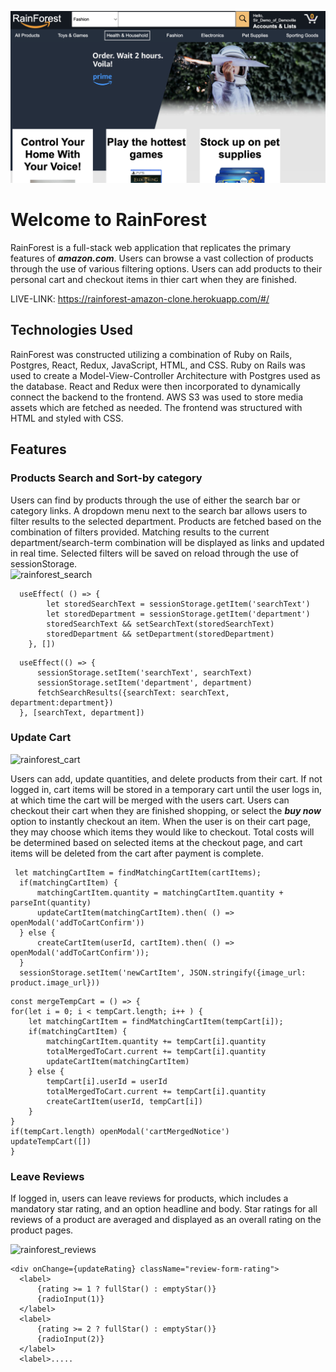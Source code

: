 ![alt text](https://github.com/Domingo-creator/RainForest/blob/master/app/assets/images/main_page_screenshot.png) 

# Welcome to RainForest
RainForest is a full-stack web application that replicates the primary features of **_amazon.com_**.  Users can browse a vast collection of products through the use of various filtering options. Users can add products to their personal cart and checkout items in thier cart when they are finished.  

LIVE-LINK: https://rainforest-amazon-clone.herokuapp.com/#/


## Technologies Used
RainForest was constructed utilizing a combination of Ruby on Rails, Postgres, React, Redux, JavaScript, HTML, and CSS. Ruby on Rails was used to create a Model-View-Controller Architecture with Postgres used as the database. React and Redux were then incorporated to dynamically connect the backend to the frontend. AWS S3 was used to store media assets which are fetched as needed. The frontend was structured with HTML and styled with CSS.


## Features
### Products Search and Sort-by category
Users can find by products through the use of either the search bar or category links. A dropdown menu next to the search bar allows users to filter results to the selected department. Products are fetched based on the combination of filters provided. Matching results to the current department/search-term combination will be displayed as links and updated in real time.  Selected filters will be saved on reload through the use of sessionStorage.  
![rainforest_search](https://user-images.githubusercontent.com/59151493/166298514-37f8a4fb-4f52-4fe7-8722-4bba67765f78.gif)

```
  useEffect( () => {
        let storedSearchText = sessionStorage.getItem('searchText')
        let storedDepartment = sessionStorage.getItem('department')
        storedSearchText && setSearchText(storedSearchText)
        storedDepartment && setDepartment(storedDepartment)
    }, [])
```
```
  useEffect(() => {
      sessionStorage.setItem('searchText', searchText)
      sessionStorage.setItem('department', department)
      fetchSearchResults({searchText: searchText, department:department})
  }, [searchText, department])

```

### Update Cart

![rainforest_cart](https://user-images.githubusercontent.com/59151493/166296492-e360ccc0-8ba5-498e-bb46-9b91b0da614f.gif)

Users can add, update quantities, and delete products from their cart.  If not logged in, cart items will be stored in a temporary cart until the user logs in, at which time the cart will be merged with the users cart.  Users can checkout their cart when they are finished shopping, or select the **_buy now_** option to instantly checkout an item.  When the user is on their cart page, they may choose which items they would like to checkout.  Total costs will be determined based on selected items at the checkout page, and cart items will be deleted from the cart after payment is complete.

```
 let matchingCartItem = findMatchingCartItem(cartItems);
  if(matchingCartItem) {
      matchingCartItem.quantity = matchingCartItem.quantity + parseInt(quantity)
      updateCartItem(matchingCartItem).then( () => openModal('addToCartConfirm'))
  } else {
      createCartItem(userId, cartItem).then( () => openModal('addToCartConfirm'));
  }
  sessionStorage.setItem('newCartItem', JSON.stringify({image_url: product.image_url}))
```

```
const mergeTempCart = () => {
for(let i = 0; i < tempCart.length; i++ ) {
    let matchingCartItem = findMatchingCartItem(tempCart[i]);
    if(matchingCartItem) {
        matchingCartItem.quantity += tempCart[i].quantity
        totalMergedToCart.current += tempCart[i].quantity
        updateCartItem(matchingCartItem)
    } else {
        tempCart[i].userId = userId
        totalMergedToCart.current += tempCart[i].quantity
        createCartItem(userId, tempCart[i])
    }
}
if(tempCart.length) openModal('cartMergedNotice')
updateTempCart([])
}
```

### Leave Reviews
If logged in, users can leave reviews for products, which includes a mandatory star rating, and an option headline and body.  Star ratings for all reviews of a product are averaged and displayed as an overall rating on the product pages.

![rainforest_reviews](https://user-images.githubusercontent.com/59151493/166301291-4ba76ff8-c7c3-46fb-988d-b97fd63b54bc.gif)

```
<div onChange={updateRating} className="review-form-rating">
  <label>
      {rating >= 1 ? fullStar() : emptyStar()}
      {radioInput(1)}
  </label>
  <label>
      {rating >= 2 ? fullStar() : emptyStar()}
      {radioInput(2)}
  </label>
  <label>.....
```

